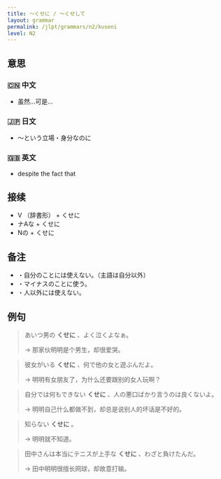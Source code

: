 ```yaml
---
title: 〜くせに / 〜くせして
layout: grammar
permalink: /jlpt/grammars/n2/kuseni
level: N2
---
```


## 意思

### 🇨🇳 中文

- 虽然…可是…

### 🇯🇵 日文

- 〜という立場・身分なのに

### 🇬🇧 英文

- despite the fact that

## 接续

- V （辞書形） + くせに
- ナAな + くせに
- Nの + くせに

## 备注

- ・自分のことには使えない。（主語は自分以外）
- ・マイナスのことに使う。
- ・人以外には使えない。

## 例句

> あいつ男の **くせに** 、よく泣くよなぁ。
>
> → 那家伙明明是个男生，却很爱哭。

> 彼女がいる **くせに** 、何で他の女と遊ぶんだよ。
>
> → 明明有女朋友了，为什么还要跟别的女人玩啊？

> 自分では何もできない **くせに** 、人の悪口ばかり言うのは良くないよ。
>
> → 明明自己什么都做不到，却总是说别人的坏话是不好的。

> 知らない **くせに** 。
>
> → 明明就不知道。

> 田中さんは本当にテニスが上手な **くせに** 、わざと負けたんだ。
>
> → 田中明明很擅长网球，却故意打输。

